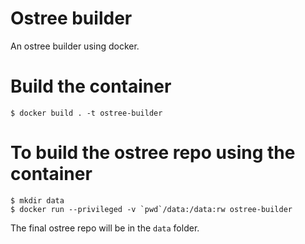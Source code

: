 # Ostree builder

An ostree builder using docker.

# Build the container

    $ docker build . -t ostree-builder

# To build the ostree repo using the container

    $ mkdir data
    $ docker run --privileged -v `pwd`/data:/data:rw ostree-builder

The final ostree repo will be in the `data` folder.
